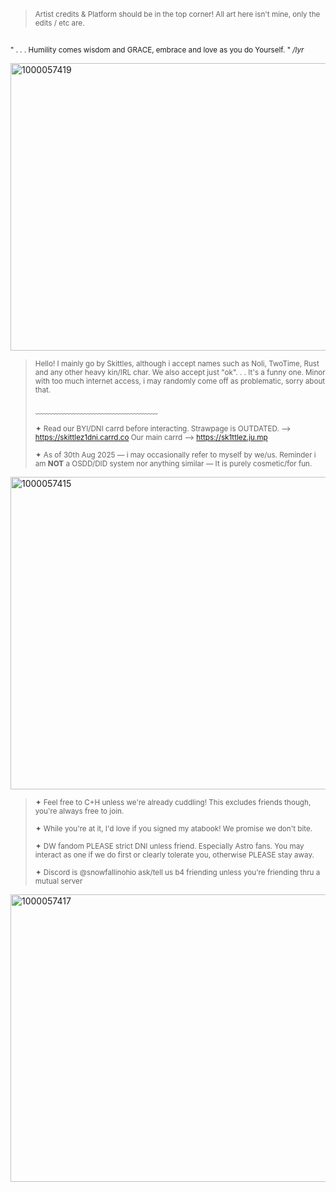 > <sub> Artist credits & Platform should be in the top corner! All art here isn't mine, only the edits / etc are. </sub>
##
<sup> " . . . Humility comes wisdom and GRACE, embrace and love as you do Yourself. " */lyr* </sup>


<img width="736" height="460" alt="1000057419" src="https://github.com/user-attachments/assets/03037957-cae3-4857-89cb-568515c31456" />






> <sup> Hello! I mainly go by Skittles, although i accept names such as Noli, TwoTime, Rust and any other heavy kin/IRL char. We also accept just "ok". . . It's a funny one. Minor with too much internet access, i may randomly come off as problematic, sorry about that. </sup>
> 
> ﹏﹏﹏﹏﹏﹏﹏﹏﹏﹏﹏﹏﹏﹏
> 
> <sup> ✦ Read our BYI/DNI carrd before interacting. Strawpage is OUTDATED. --> https://skittlez1dni.carrd.co
> Our main carrd --> https://sk1ttlez.ju.mp </sup>
>
> <sup> ✦ As of 30th Aug 2025 — i may occasionally refer to myself by we/us. Reminder i am **NOT** a OSDD/DID system nor anything similar — It is purely cosmetic/for fun. </sup>

<img width="1500" height="500" alt="1000057415" src="https://github.com/user-attachments/assets/bf7e9f5f-0d10-4561-a975-c40af8acab3a" />


> <sup> ✦ Feel free to C+H unless we're already cuddling! This excludes friends though, you're always free to join. </sup>
>
> <sup> ✦ While you're at it, I'd love if you signed my atabook! We promise we don't bite. </sup>
>
> <sup> ✦ DW fandom PLEASE strict DNI unless friend. Especially Astro fans. You may interact as one if we do first or clearly tolerate you, otherwise PLEASE stay away. </sup>
>
> <sup> ✦ Discord is @snowfallinohio ask/tell us b4 friending unless you're friending thru a mutual server </sup>



<img width="736" height="460" alt="1000057417" src="https://github.com/user-attachments/assets/40110d47-63d8-4f7f-a51a-1a66a5345d3f" />



 
 
 
 

